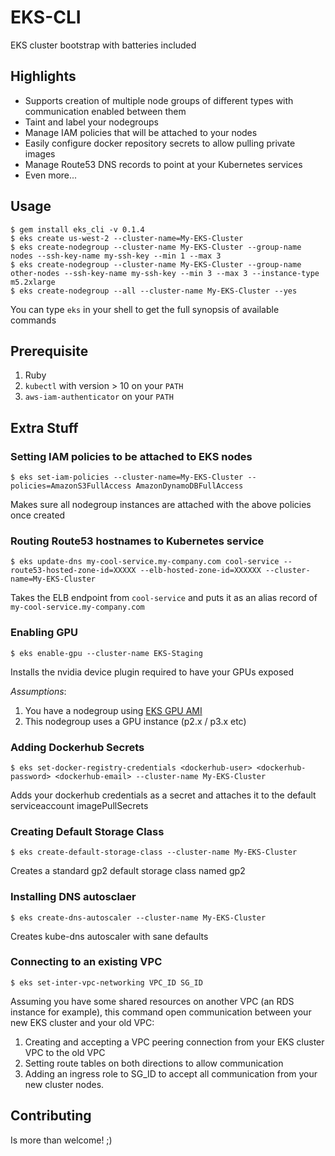 # EKS-CLI

EKS cluster bootstrap with batteries included

## Highlights

* Supports creation of multiple node groups of different types with communication enabled between them
* Taint and label your nodegroups
* Manage IAM policies that will be attached to your nodes
* Easily configure docker repository secrets to allow pulling private images
* Manage Route53 DNS records to point at your Kubernetes services
* Even more...

## Usage

```
$ gem install eks_cli -v 0.1.4
$ eks create us-west-2 --cluster-name=My-EKS-Cluster
$ eks create-nodegroup --cluster-name My-EKS-Cluster --group-name nodes --ssh-key-name my-ssh-key --min 1 --max 3
$ eks create-nodegroup --cluster-name My-EKS-Cluster --group-name other-nodes --ssh-key-name my-ssh-key --min 3 --max 3 --instance-type m5.2xlarge
$ eks create-nodegroup --all --cluster-name My-EKS-Cluster --yes
```

You can type `eks` in your shell to get the full synopsis of available commands

## Prerequisite

1. Ruby
2. `kubectl` with version > 10 on your `PATH`
3. `aws-iam-authenticator` on your `PATH`

## Extra Stuff

### Setting IAM policies to be attached to EKS nodes

`$ eks set-iam-policies --cluster-name=My-EKS-Cluster --policies=AmazonS3FullAccess AmazonDynamoDBFullAccess`

Makes sure all nodegroup instances are attached with the above policies once created

### Routing Route53 hostnames to Kubernetes service

`$ eks update-dns my-cool-service.my-company.com cool-service --route53-hosted-zone-id=XXXXX --elb-hosted-zone-id=XXXXXX --cluster-name=My-EKS-Cluster`

Takes the ELB endpoint from `cool-service` and puts it as an alias record of `my-cool-service.my-company.com`

### Enabling GPU

`$ eks enable-gpu --cluster-name EKS-Staging`

Installs the nvidia device plugin required to have your GPUs exposed

*Assumptions*: 

1. You have a nodegroup using [EKS GPU AMI](https://docs.aws.amazon.com/eks/latest/userguide/eks-optimized-ami.html)
2. This nodegroup uses a GPU instance (p2.x / p3.x etc)

### Adding Dockerhub Secrets

`$ eks set-docker-registry-credentials <dockerhub-user> <dockerhub-password> <dockerhub-email> --cluster-name My-EKS-Cluster`

Adds your dockerhub credentials as a secret and attaches it to the default serviceaccount imagePullSecrets

### Creating Default Storage Class

`$ eks create-default-storage-class --cluster-name My-EKS-Cluster`

Creates a standard gp2 default storage class named gp2

### Installing DNS autosclaer

`$ eks create-dns-autoscaler --cluster-name My-EKS-Cluster`

Creates kube-dns autoscaler with sane defaults

### Connecting to an existing VPC

`$ eks set-inter-vpc-networking VPC_ID SG_ID`

Assuming you have some shared resources on another VPC (an RDS instance for example), this command open communication between your new EKS cluster and your old VPC:

1. Creating and accepting a VPC peering connection from your EKS cluster VPC to the old VPC
2. Setting route tables on both directions to allow communication
3. Adding an ingress role to SG_ID to accept all communication from your new cluster nodes.


## Contributing

Is more than welcome! ;)
